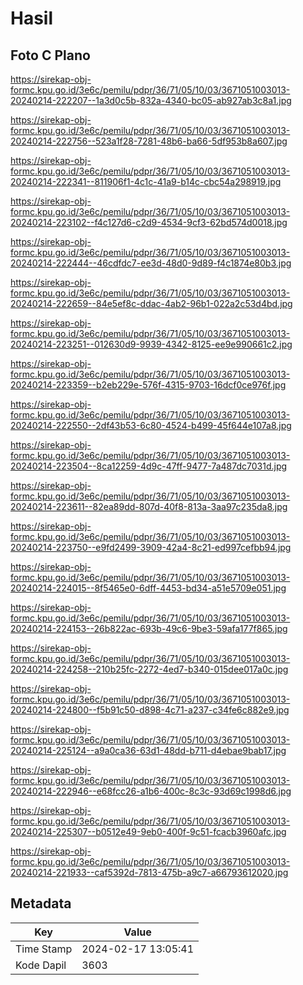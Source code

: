 # Hasil

## Foto C Plano

https://sirekap-obj-formc.kpu.go.id/3e6c/pemilu/pdpr/36/71/05/10/03/3671051003013-20240214-222207--1a3d0c5b-832a-4340-bc05-ab927ab3c8a1.jpg

https://sirekap-obj-formc.kpu.go.id/3e6c/pemilu/pdpr/36/71/05/10/03/3671051003013-20240214-222756--523a1f28-7281-48b6-ba66-5df953b8a607.jpg

https://sirekap-obj-formc.kpu.go.id/3e6c/pemilu/pdpr/36/71/05/10/03/3671051003013-20240214-222341--811906f1-4c1c-41a9-b14c-cbc54a298919.jpg

https://sirekap-obj-formc.kpu.go.id/3e6c/pemilu/pdpr/36/71/05/10/03/3671051003013-20240214-223102--f4c127d6-c2d9-4534-9cf3-62bd574d0018.jpg

https://sirekap-obj-formc.kpu.go.id/3e6c/pemilu/pdpr/36/71/05/10/03/3671051003013-20240214-222444--46cdfdc7-ee3d-48d0-9d89-f4c1874e80b3.jpg

https://sirekap-obj-formc.kpu.go.id/3e6c/pemilu/pdpr/36/71/05/10/03/3671051003013-20240214-222659--84e5ef8c-ddac-4ab2-96b1-022a2c53d4bd.jpg

https://sirekap-obj-formc.kpu.go.id/3e6c/pemilu/pdpr/36/71/05/10/03/3671051003013-20240214-223251--012630d9-9939-4342-8125-ee9e990661c2.jpg

https://sirekap-obj-formc.kpu.go.id/3e6c/pemilu/pdpr/36/71/05/10/03/3671051003013-20240214-223359--b2eb229e-576f-4315-9703-16dcf0ce976f.jpg

https://sirekap-obj-formc.kpu.go.id/3e6c/pemilu/pdpr/36/71/05/10/03/3671051003013-20240214-222550--2df43b53-6c80-4524-b499-45f644e107a8.jpg

https://sirekap-obj-formc.kpu.go.id/3e6c/pemilu/pdpr/36/71/05/10/03/3671051003013-20240214-223504--8ca12259-4d9c-47ff-9477-7a487dc7031d.jpg

https://sirekap-obj-formc.kpu.go.id/3e6c/pemilu/pdpr/36/71/05/10/03/3671051003013-20240214-223611--82ea89dd-807d-40f8-813a-3aa97c235da8.jpg

https://sirekap-obj-formc.kpu.go.id/3e6c/pemilu/pdpr/36/71/05/10/03/3671051003013-20240214-223750--e9fd2499-3909-42a4-8c21-ed997cefbb94.jpg

https://sirekap-obj-formc.kpu.go.id/3e6c/pemilu/pdpr/36/71/05/10/03/3671051003013-20240214-224015--8f5465e0-6dff-4453-bd34-a51e5709e051.jpg

https://sirekap-obj-formc.kpu.go.id/3e6c/pemilu/pdpr/36/71/05/10/03/3671051003013-20240214-224153--26b822ac-693b-49c6-9be3-59afa177f865.jpg

https://sirekap-obj-formc.kpu.go.id/3e6c/pemilu/pdpr/36/71/05/10/03/3671051003013-20240214-224258--210b25fc-2272-4ed7-b340-015dee017a0c.jpg

https://sirekap-obj-formc.kpu.go.id/3e6c/pemilu/pdpr/36/71/05/10/03/3671051003013-20240214-224800--f5b91c50-d898-4c71-a237-c34fe6c882e9.jpg

https://sirekap-obj-formc.kpu.go.id/3e6c/pemilu/pdpr/36/71/05/10/03/3671051003013-20240214-225124--a9a0ca36-63d1-48dd-b711-d4ebae9bab17.jpg

https://sirekap-obj-formc.kpu.go.id/3e6c/pemilu/pdpr/36/71/05/10/03/3671051003013-20240214-222946--e68fcc26-a1b6-400c-8c3c-93d69c1998d6.jpg

https://sirekap-obj-formc.kpu.go.id/3e6c/pemilu/pdpr/36/71/05/10/03/3671051003013-20240214-225307--b0512e49-9eb0-400f-9c51-fcacb3960afc.jpg

https://sirekap-obj-formc.kpu.go.id/3e6c/pemilu/pdpr/36/71/05/10/03/3671051003013-20240214-221933--caf5392d-7813-475b-a9c7-a66793612020.jpg


## Metadata

| Key        | Value               |
| ---------- | ------------------- |
| Time Stamp | 2024-02-17 13:05:41 |
| Kode Dapil | 3603                |



